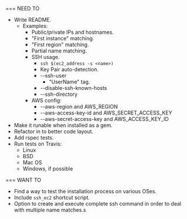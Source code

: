 === NEED TO

* Write README.
  - Examples:
    - Public/private IPs and hostnames.
    - "First instance" matching.
    - "First region" matching.
    - Partial name matching.
    - SSH usage.
      - `ssh $(ec2_address -s <name>)`
      - Key Pair auto-detection.
      - --ssh-user
        - "UserName" tag.
      - --disable-ssh-known-hosts
      - --ssh-directory
    - AWS config:
      - --aws-region and AWS_REGION
      - --aws-access-key-id and AWS_SECRET_ACCESS_KEY
      - --aws-secret-access-key and AWS_ACCESS_KEY_ID
* Make it runable when installed as a gem.
* Refactor in to better code layout.
* Add rspec tests.
* Run tests on Travis:
  - Linux
  - BSD
  - Mac OS
  - Windows, if possible

=== WANT TO
* Find a way to test the installation process on various OSes.
* Include `ssh_ec2` shortcut script.
* Option to create and execute complete ssh command in order to deal with multiple name matches.s